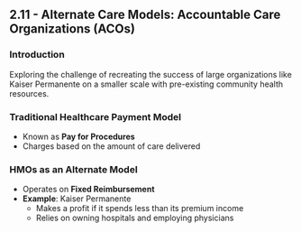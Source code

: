 ## 2.11 - Alternate Care Models: Accountable Care Organizations (ACOs)

### Introduction
Exploring the challenge of recreating the success of large organizations like Kaiser Permanente on a smaller scale with pre-existing community health resources.

### Traditional Healthcare Payment Model
- Known as **Pay for Procedures**
- Charges based on the amount of care delivered

### HMOs as an Alternate Model
- Operates on **Fixed Reimbursement**
- **Example**: Kaiser Permanente
    - Makes a profit if it spends less than its premium income
    - Relies on owning hospitals and employing physicians

